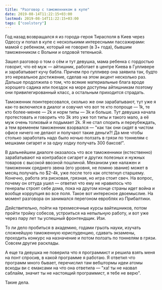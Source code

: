 ```yaml
---
title: "Разговор с таможенником в купе"
date: 2019-08-14T11:22:15+03:00
lastmod: 2019-08-14T11:22:15+03:00
tags: ["coolstory"]
---
```


Год назад возвращался я из города-героя Тирасполя в Киев через Одессу и попал в купе с несколькими интересными пассажирами: мамой с ребенком, который не говорил (в 3+ года), бывшим таможенником с Волыни и олдовой тетенькой.

Зашел разговор о том о сём и тут девушка, мама ребенка с гордостью говорит, что её муж — айтишник, работает в центре Киева в Гулливере и зарабатывает кучу бабла. Причем про гулливер она заявила так, будто это нереальное достижение, сделав на этом акцент несколько раз. Дальше продолжила о том, что всякие материальные блага вроде хорошего садика или поездок на море доступны айтишникам поэтому они привилегированный класс, а остальным приходится страдать. 

Таможенник поинтересовался, сколько же они зарабатывают, тут уже я как-то включился в диалог и озвучил что вот те кто попроще — 1k, те кто более-менее — 2k и норм типы — 3k и больше. Тут девушка начала протестовать и говорить что 3k это уже топ типы и такого мало, а её муж очень толковый и подымает 2k. Я не стал спорить и переубеждать, а тем временем таможенник взорвался — "как так они сидят в чистом офисе ничего не делают и получают такие деньги?! Да мне чтобы столько заработать надо было ночью ползать в грязи по тоннелям с мешками сигарет и за одну ходку получать 300 баксов!". 

В дальнейшем диалоге оказалось что все таможенники (естественно) зарабатывают на контрабасе сигарет и других полезных и нужных товаров с высокой ввозной пошлиной. Механизм уже налажен и таможенник среднего звена (его уровня, не помню звание) может в месяц получать по $2-4k, уже после того как отстегнул старшему. Конечно, работа эта рисковая, грязная, но игра стоит свеч. На вопрос, почему он оттуда ушел — ответил что ему не нравилось что генералы строят себе дома, пока на другом конце страны идет война и вообще коррупция во все поля. Такое вот интересное двоемыслие. На момент разговора он занимался перегоном евроблях из Прибалтики.

Действительно, пойти на трехмесячные курсы вайтишников, потом пройти тройку собесов, устроиться на непыльную работу, и вот уже через пару лет ты успешный фронтендщик. Изи.

То ли дело пробиться в академию, годами грызть науки, изучать сложнейшую таможенную юриспуденцию, сдавать экзамены, проходить конкурс на назначение и потом ползать по тоннелям в грязи. Совсем другие расклады.

А еще та девушка не поверила что я программист и решила взять меня на понт спросив, в какой программе я работаю. Я ответил что программ много бывает, перечислил там вебштормы идеи атомы вскоды ви с емаксами на что она ответила — "ха! ты не назвал саблайм, значит ты не настоящий программист, я тебе не верю".

Такие дела.